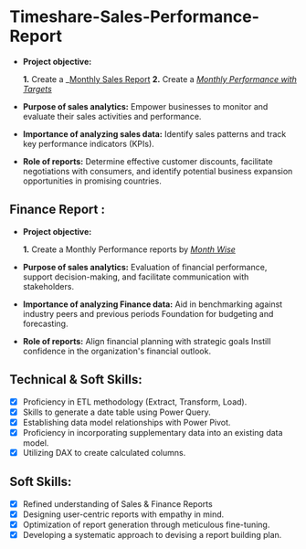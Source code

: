# Timeshare-Sales-Performance-Report

- **Project objective:** 

    **1.** Create a _[Monthly Sales Report](https://github.com/nareshboopathi/Timeshare-Sales-Performance-Report/blob/main/Siris%20Holiday%20Sales%20Performance.pdf)
    **2.** Create a _[Monthly Performance with Targets](https://github.com/nareshboopathi/Timeshare-Sales-Performance-Report/blob/main/Siris%20Holiday%20Monthly%20Performance.pdf)_


- **Purpose of sales analytics:** Empower businesses to monitor and evaluate their sales activities and performance.

- **Importance of analyzing sales data:** Identify sales patterns and track key performance indicators (KPIs).

- **Role of reports:** Determine effective customer discounts, facilitate negotiations with consumers, and identify potential business expansion opportunities in promising countries.


## Finance Report :

- **Project objective:** 

    **1.** Create a Monthly Performance reports by _[Month Wise](https://github.com/nareshboopathi/Timeshare-Sales-Performance-Report/blob/main/Siris%20Holiday%20Monthly%20Performance.pdf)_ 

   
- **Purpose of sales analytics:** Evaluation of financial performance, support decision-making, and facilitate communication with stakeholders.

- **Importance of analyzing Finance data:** Aid in benchmarking against industry peers and previous periods Foundation for budgeting and forecasting.

- **Role of reports:** Align financial planning with strategic goals Instill confidence in the organization's financial outlook.


## Technical & Soft Skills:
- [x]	Proficiency in ETL methodology (Extract, Transform, Load).
- [x]	Skills to generate a date table using Power Query.
- [x]	Establishing data model relationships with Power Pivot.
- [x]	Proficiency in incorporating supplementary data into an existing data model.
- [x]	Utilizing DAX to create calculated columns.

## Soft Skills:
- [x]	Refined understanding of Sales & Finance Reports
- [x]	Designing user-centric reports with empathy in mind.
- [x]	Optimization of report generation through meticulous fine-tuning.
- [x]	Developing a systematic approach to devising a report building plan.
